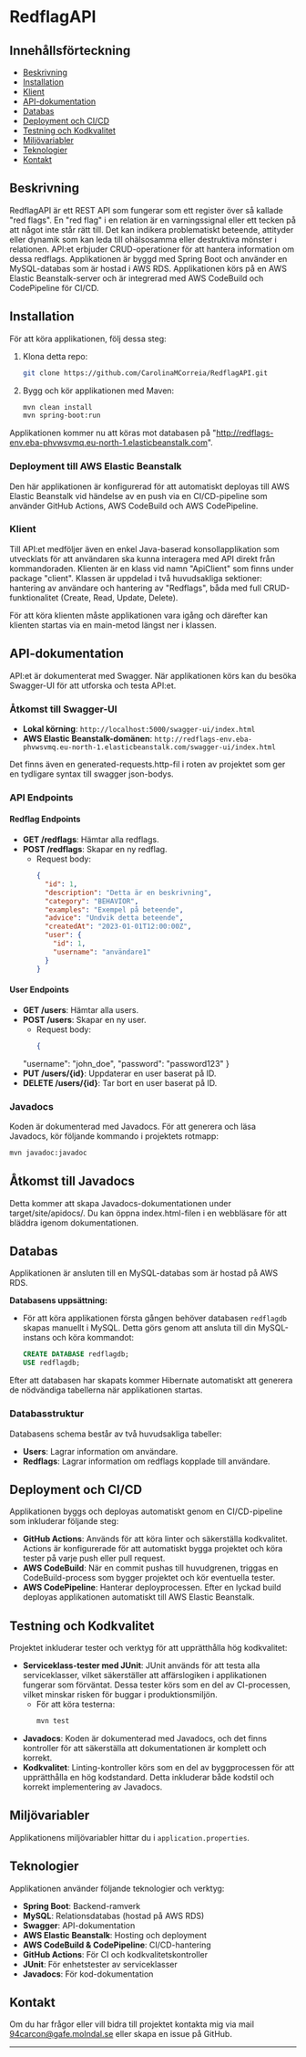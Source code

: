 # RedflagAPI

## Innehållsförteckning

- [Beskrivning](#beskrivning)
- [Installation](#installation)
- [Klient](#klient)
- [API-dokumentation](#api-dokumentation)
- [Databas](#databas)
- [Deployment och CI/CD](#deployment-och-cicd)
- [Testning och Kodkvalitet](#testning-och-kodkvalitet)
- [Miljövariabler](#miljövariabler)
- [Teknologier](#teknologier)
- [Kontakt](#kontakt)

## Beskrivning

RedflagAPI är ett REST API som fungerar som ett register över så kallade "red flags". En "red flag" i en relation är en varningssignal eller ett tecken på att något inte står rätt till. Det kan indikera problematiskt beteende, attityder eller dynamik som kan leda till ohälsosamma eller destruktiva mönster i relationen. 
API:et erbjuder CRUD-operationer för att hantera information om dessa redflags. Applikationen är byggd med Spring Boot och använder en MySQL-databas som är hostad i AWS RDS. Applikationen körs på en AWS Elastic Beanstalk-server och är integrerad med AWS CodeBuild och CodePipeline för CI/CD.

## Installation

För att köra applikationen, följ dessa steg:

1. Klona detta repo:
   ```bash
   git clone https://github.com/CarolinaMCorreia/RedflagAPI.git
   ```

2. Bygg och kör applikationen med Maven:
   ```bash
   mvn clean install
   mvn spring-boot:run
   ```

Applikationen kommer nu att köras mot databasen på "http://redflags-env.eba-phvwsvmq.eu-north-1.elasticbeanstalk.com".

### Deployment till AWS Elastic Beanstalk

Den här applikationen är konfigurerad för att automatiskt deployas till AWS Elastic Beanstalk vid händelse av en push via en CI/CD-pipeline som använder GitHub Actions, AWS CodeBuild och AWS CodePipeline.

### Klient

Till API:et medföljer även en enkel Java-baserad konsollapplikation som utvecklats för att användaren ska kunna interagera med API
direkt från kommandoraden. Klienten är en klass vid namn "ApiClient" som finns under package "client".  Klassen är uppdelad i två huvudsakliga sektioner: hantering av användare och hantering av "Redflags", båda med full CRUD-funktionalitet (Create, Read, Update, Delete).

För att köra klienten måste applikationen vara igång och därefter kan klienten startas via en main-metod längst ner i klassen.

## API-dokumentation

API:et är dokumenterat med Swagger. När applikationen körs kan du besöka Swagger-UI för att utforska och testa API:et.

### Åtkomst till Swagger-UI

- **Lokal körning**: `http://localhost:5000/swagger-ui/index.html`
- **AWS Elastic Beanstalk-domänen**: `http://redflags-env.eba-phvwsvmq.eu-north-1.elasticbeanstalk.com/swagger-ui/index.html`

Det finns även en generated-requests.http-fil i roten av projektet som ger en tydligare syntax till swagger json-bodys.

### API Endpoints

#### Redflag Endpoints

- **GET /redflags**: Hämtar alla redflags.
- **POST /redflags**: Skapar en ny redflag.
    - Request body:
      ```json
      {
        "id": 1,
        "description": "Detta är en beskrivning",
        "category": "BEHAVIOR",
        "examples": "Exempel på beteende",
        "advice": "Undvik detta beteende",
        "createdAt": "2023-01-01T12:00:00Z",
        "user": {
          "id": 1,
          "username": "användare1"
        }
      }
      ```

#### User Endpoints

- **GET /users**: Hämtar alla users.
- **POST /users**: Skapar en ny user.
    - Request body:
      ```json
      {
  "username": "john_doe",
  "password": "password123"
}
- **PUT /users/{id}**: Uppdaterar en user baserat på ID.
- **DELETE /users/{id}**: Tar bort en user baserat på ID.

### Javadocs

Koden är dokumenterad med Javadocs. För att generera och läsa Javadocs, kör följande kommando i projektets rotmapp:

```bash
mvn javadoc:javadoc
```

## Åtkomst till Javadocs
Detta kommer att skapa Javadocs-dokumentationen under target/site/apidocs/. Du kan öppna index.html-filen i en webbläsare för att bläddra igenom dokumentationen.

## Databas

Applikationen är ansluten till en MySQL-databas som är hostad på AWS RDS.

**Databasens uppsättning:**
- För att köra applikationen första gången behöver databasen `redflagdb` skapas manuellt i MySQL. Detta görs genom att ansluta till din MySQL-instans och köra kommandot:

  ```sql
  CREATE DATABASE redflagdb;
  USE redflagdb;

Efter att databasen har skapats kommer Hibernate automatiskt att generera de nödvändiga tabellerna när applikationen startas.

### Databasstruktur

Databasens schema består av två huvudsakliga tabeller:

- **Users**: Lagrar information om användare.
- **Redflags**: Lagrar information om redflags kopplade till användare.

## Deployment och CI/CD

Applikationen byggs och deployas automatiskt genom en CI/CD-pipeline som inkluderar följande steg:

- **GitHub Actions**: Används för att köra linter och säkerställa kodkvalitet. Actions är konfigurerade för att automatiskt bygga projektet och köra tester på varje push eller pull request.
- **AWS CodeBuild**: När en commit pushas till huvudgrenen, triggas en CodeBuild-process som bygger projektet och kör eventuella tester.
- **AWS CodePipeline**: Hanterar deployprocessen. Efter en lyckad build deployas applikationen automatiskt till AWS Elastic Beanstalk.

## Testning och Kodkvalitet

Projektet inkluderar tester och verktyg för att upprätthålla hög kodkvalitet:

- **Serviceklass-tester med JUnit**: JUnit används för att testa alla serviceklasser, vilket säkerställer att affärslogiken i applikationen fungerar som förväntat. Dessa tester körs som en del av CI-processen, vilket minskar risken för buggar i produktionsmiljön.
    - För att köra testerna:
      ```bash
      mvn test
      ```
- **Javadocs**: Koden är dokumenterad med Javadocs, och det finns kontroller för att säkerställa att dokumentationen är komplett och korrekt.
- **Kodkvalitet**: Linting-kontroller körs som en del av byggprocessen för att upprätthålla en hög kodstandard. Detta inkluderar både kodstil och korrekt implementering av Javadocs.

## Miljövariabler

Applikationens miljövariabler hittar du i `application.properties`.

## Teknologier

Applikationen använder följande teknologier och verktyg:

- **Spring Boot**: Backend-ramverk
- **MySQL**: Relationsdatabas (hostad på AWS RDS)
- **Swagger**: API-dokumentation
- **AWS Elastic Beanstalk**: Hosting och deployment
- **AWS CodeBuild & CodePipeline**: CI/CD-hantering
- **GitHub Actions**: För CI och kodkvalitetskontroller
- **JUnit**: För enhetstester av serviceklasser
- **Javadocs**: För kod-dokumentation

## Kontakt

Om du har frågor eller vill bidra till projektet kontakta mig via mail 94carcon@gafe.molndal.se eller skapa en issue på GitHub.

---
